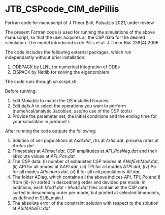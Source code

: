 # JTB_CSPcode_CIM_dePillis
Fortran code for manuscript of J Theor Biol, Patsatzis 2021, under review


The present Fortran code is used for running the simulations of the above manuscript, so that
the user acquires all the CSP data for the desired simulation. The model introduced in de Pillis et al. J Theor Biol 238(4) 2006 

The code includes the following external packages, which run independantly without prior installation:
1) ODEPACK by LLNL for numerical integration of ODEs
2) EISPACK by Netlib for solving the eigenproblem

The code runs through *sh script.sh*.

Before running:
1) Edit *Makefile* to match the OS installed libraries.
2) Edit *defs.h* to select the operations you want to perform (numerical/analytic Jacobian, use/no use of the CSP tools)
3) Provide the parameter set, the initial conditions and the ending time for your simulation in *paramet.i*.

After running the code outputs the following:
1) Solution of cell populations at *Asol.dat*, rhs at *Arhs.dat*, process rates at *Arates.dat* 
2) Timescales at *ATmscl.dat*, CSP amplitudes at *AFi_PosNeg.dat* and their absolute values at *AFi_Pos.dat*
3) The CSP data: (i) number of exhausted CSP modes at *ANofExhMod.dat*, (ii) API for all modes at *AAPI.dat*, (iii) TPI for all modes *ATPI.dat*, (iv) Po for all modes *APointers.dat*, (v) II for all cell populations *AII.dat*
4) The folder ADiag, which contains all the above indices API, TPI, Po and II from (ii)-(v) sorted in descedning order and devided per mode. In additions, each *Mod1.dat* - *Mod4.dat* files contain all the CSP data sorted in descedning order per mode, but printed at selected timepoints, as defined in SUB_main.f.
5) The absolute error of the constraint solution with respect to the solution at *ASIMAbsErr.dat*


